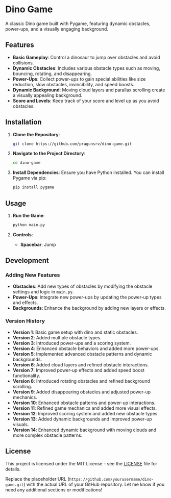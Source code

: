 # Dino Game

A classic Dino game built with Pygame, featuring dynamic obstacles, power-ups, and a visually engaging background. 

## Features

- **Basic Gameplay**: Control a dinosaur to jump over obstacles and avoid collisions.
- **Dynamic Obstacles**: Includes various obstacle types such as moving, bouncing, rotating, and disappearing.
- **Power-Ups**: Collect power-ups to gain special abilities like size reduction, slow obstacles, invincibility, and speed boosts.
- **Dynamic Background**: Moving cloud layers and parallax scrolling create a visually appealing background.
- **Score and Levels**: Keep track of your score and level up as you avoid obstacles.

## Installation

1. **Clone the Repository**:
    ```bash
    git clone https://github.com/pragunsrv/dino-game.git
    ```

2. **Navigate to the Project Directory**:
    ```bash
    cd dino-game
    ```

3. **Install Dependencies**:
    Ensure you have Python installed. You can install Pygame via pip:
    ```bash
    pip install pygame
    ```

## Usage

1. **Run the Game**:
    ```bash
    python main.py
    ```

2. **Controls**:
    - **Spacebar**: Jump

## Development

### Adding New Features

- **Obstacles**: Add new types of obstacles by modifying the obstacle settings and logic in `main.py`.
- **Power-Ups**: Integrate new power-ups by updating the power-up types and effects.
- **Backgrounds**: Enhance the background by adding new layers or effects.

### Version History

- **Version 1**: Basic game setup with dino and static obstacles.
- **Version 2**: Added multiple obstacle types.
- **Version 3**: Introduced power-ups and a scoring system.
- **Version 4**: Enhanced obstacle behaviors and added more power-ups.
- **Version 5**: Implemented advanced obstacle patterns and dynamic backgrounds.
- **Version 6**: Added cloud layers and refined obstacle interactions.
- **Version 7**: Improved power-up effects and added speed boost functionality.
- **Version 8**: Introduced rotating obstacles and refined background scrolling.
- **Version 9**: Added disappearing obstacles and adjusted power-up mechanics.
- **Version 10**: Enhanced obstacle patterns and power-up interactions.
- **Version 11**: Refined game mechanics and added more visual effects.
- **Version 12**: Improved scoring system and added new obstacle types.
- **Version 13**: Added dynamic backgrounds and improved power-up visuals.
- **Version 14**: Enhanced dynamic background with moving clouds and more complex obstacle patterns.

## License

This project is licensed under the MIT License - see the [LICENSE](LICENSE) file for details.

Replace the placeholder URL (`https://github.com/yourusername/dino-game.git`) with the actual URL of your GitHub repository. Let me know if you need any additional sections or modifications!
